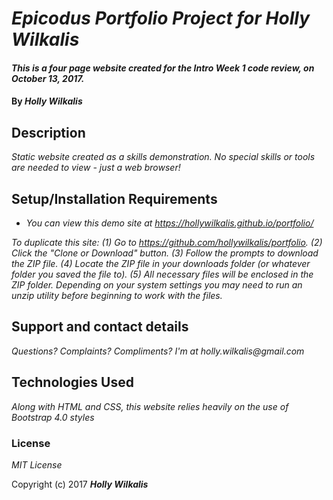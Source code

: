 # _Epicodus Portfolio Project for Holly Wilkalis_

#### _This is a four page website created for the Intro Week 1 code review, on October 13, 2017._

#### By _**Holly Wilkalis**_

## Description

_Static website created as a skills demonstration. No special skills or tools are needed to view - just a web browser!_

## Setup/Installation Requirements

* _You can view this demo site at https://hollywilkalis.github.io/portfolio/_

_To duplicate this site:_
_(1) Go to https://github.com/hollywilkalis/portfolio. (2) Click the "Clone or Download" button. (3) Follow the prompts to download the ZIP file. (4) Locate the ZIP file in your downloads folder (or whatever folder you saved the file to). (5) All necessary files will be enclosed in the ZIP folder. Depending on your system settings you may need to run an unzip utility before beginning to work with the files._

## Support and contact details

_Questions? Complaints? Compliments? I'm at holly.wilkalis@gmail.com_

## Technologies Used

_Along with HTML and CSS, this website relies heavily on the use of Bootstrap 4.0 styles_

### License

*MIT License*

Copyright (c) 2017 **_Holly Wilkalis_**
